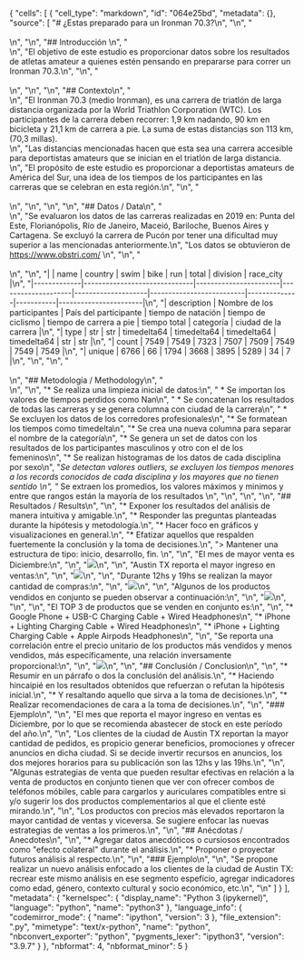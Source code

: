 {
 "cells": [
  {
   "cell_type": "markdown",
   "id": "064e25bd",
   "metadata": {},
   "source": [
    "# ¿Estas preparado para un Ironman 70.3?\n",
    "\n",
    "<br><br>\n",
    "\n",
    "## Introducción \n",
    "<br>\n",
    "El objetivo de este estudio es proporcionar datos sobre los resultados de atletas amateur a quienes estén pensando en prepararse para correr un Ironman 70.3.\n",
    "\n",
    "<br><br>\n",
    "\n",
    "\n",
    "## Contexto\n",
    "<br>\n",
    "El Ironman 70.3 (medio Ironman), es una carrera de triatlón de larga distancia organizada por la World Triathlon Corporation (WTC). Los participantes de la carrera deben recorrer: 1,9 km nadando, 90 km en bicicleta y 21,1 km de carrera a pie. La suma de estas distancias son 113 km, (70,3 millas).<br>\n",
    "Las distancias mencionadas hacen que esta sea una carrera accesible para deportistas amateurs que se inician en el triatlón de larga distancia.<br>\n",
    "El propósito de este estudio es proporcionar a deportistas amateurs de América del Sur, una idea de los tiempos de los participantes en las carreras que se celebran en esta región.\n",
    "\n",
    "<br><br>\n",
    "\n",
    "\n",
    "\n",
    "## Datos / Data\n",
    "<br>\n",
    "Se evaluaron los datos de las carreras realizadas en 2019 en: Punta del Este, Florianópolis, Río de Janeiro, Maceió, Bariloche, Buenos Aires y Cartagena. Se excluyó la carrera de Pucón por tener una dificultad muy superior a las mencionadas anteriormente.\n",
    "Los datos se obtuvieron de https://www.obstri.com/  \n",
    "\n",
    "<br><br>\n",
    "\n",
    "|             | name                         | country               | swim               | bike               | run                      | total        | division  | race_city             |\n",
    "|-------------|------------------------------|-----------------------|--------------------|--------------------|--------------------------|--------------|-----------|-----------------------|\n",
    "| description | Nombre de los  participantes | País del participante | tiempo de natación | tiempo de ciclismo | tiempo de carrera  a pie | tiempo total | categoría | ciudad de  la carrera |\n",
    "| type        | str                          | str                   | timedelta64        | timedelta64        | timedelta64              | timedelta64  | str       | str                   |\n",
    "| count       | 7549                         | 7549                  | 7323               | 7507               | 7509                     | 7549         | 7549      | 7549                  |\n",
    "| unique      | 6766                         | 66                    | 1794               | 3668               | 3895                     | 5289         | 34        | 7                     |\n",
    "\n",
    "\n",
    "<br><br>\n",
    "## Metodología / Methodology\n",
    "<br>\n",
    "\n",
    "* Se realiza una limpieza inicial de datos:\n",
    "    * Se importan los valores de tiempos perdidos como Nan\n",
    "    * Se concatenan los resultados de todas las carreras y se genera columna con ciudad de la carrera\n",
    "    * Se excluyen los datos de los corredores profesionales\n",
    "* Se formatean los tiempos como timedelta\n",
    "* Se crea una nueva columna para separar el nombre de la categoría\n",
    "* Se genera un set de datos con los resultados de los participantes masculinos y otro con el de los femeninos\n",
    "* Se realizan histogramas de los datos de cada disciplina por sexo\n",
    "*Se detectan valores outliers, se excluyen los tiempos menores a los records conocidos de cada disciplina y los mayores que no tienen sentido \n",
    "* Se extraen los promedios, los valores máximos y minimos y entre que rangos están la mayoría de los resultados \n",
    "\n",
    "\n",
    "\n",
    "## Resultados / Results\n",
    "\n",
    "* Exponer los resultados del análisis de manera intuitiva y amigable.\n",
    "* Responder las preguntas planteadas durante la hipótesis y metodología.\n",
    "* Hacer foco en gráficos y visualizaciones en general.\n",
    "* Efatizar aquellos que respalden fuertemente la conclusión y la toma de decisiones.\n",
    "> Mantener una estructura de tipo: inicio, desarrollo, fin.  \n",
    "\n",
    "El mes de mayor venta es Diciembre:\n",
    "\n",
    "![](.grafs/fswim_frequency.png)\n",
    "\n",
    "Austin TX reporta el mayor ingreso en ventas:\n",
    "\n",
    "![](https://i.imgur.com/c7ZSB9G.png)\n",
    "\n",
    "Durante 12hs y 19hs se realizan  la mayor cantidad de compras:\n",
    "\n",
    "![](https://i.imgur.com/m5Tlwvr.png)\n",
    "\n",
    "Algunos de los productos vendidos en conjunto se pueden observar a continuación:\n",
    "\n",
    "![](https://i.imgur.com/h5FLdlJ.png)\n",
    "\n",
    "\n",
    "El TOP 3 de productos que se venden en conjunto es:\n",
    "\n",
    "* Google Phone + USB-C Charging Cable + Wired Headphones\n",
    "* iPhone + Lighting Charging Cable + Wired Headphones\n",
    "* iPhone + Lighting Charging Cable + Apple Airpods Headphones\n",
    "\n",
    "Se reporta una correlación entre el precio unitario de los productos más vendidos y menos vendidos, más específicamente, una relación inversamente proporcional:\n",
    "\n",
    "![](https://i.imgur.com/STdk9kS.png)\n",
    "\n",
    "## Conclusión / Conclusion\n",
    "\n",
    "* Resumir en un párrafo o dos la conclusión del análisis.\n",
    "* Haciendo hincaipié en los resultados obtenidos que refuerzan o refutan la hipótesis inicial.\n",
    "* Y resaltando aquello que sirva a la toma de decisiones.\n",
    "* Realizar recomendaciones de cara a la toma de decisiones.\n",
    "\n",
    "### Ejemplo\n",
    "\n",
    "El mes que reporta el mayor ingreso en ventas es Diciembre, por lo que se recomienda abastecer de stock en este período del año.\n",
    "\n",
    "Los clientes de la ciudad de Austin TX reportan la mayor cantidad de pedidos, es propicio generar beneficios, promociones y ofrecer anuncios en dicha ciudad. Si se decide invertir recursos en anuncios, los dos mejores horarios para su publicación son las 12hs y las 19hs.\n",
    "\n",
    "Algunas estrategias de venta que pueden resultar efectivas en relación a la venta de productos en conjunto tienen que ver con ofrecer combos de teléfonos móbiles, cable para cargarlos y auriculares compatibles entre si y/o sugerir los dos productos complementarios al que el cliente esté mirando.\n",
    "\n",
    "Los productos con precios más elevados reportaron la mayor cantidad de ventas y viceversa. Se sugiere enfocar las nuevas estrategias de ventas a los primeros.\n",
    "\n",
    "## Anécdotas / Anecdotes\n",
    "\n",
    "* Agregar datos anecdóticos o cursiosos encontrados como \"efecto colateral\" durante el análisis.\n",
    "* Proponer o proyectar futuros análisis al respecto.\n",
    "\n",
    "### Ejemplo\n",
    "\n",
    "Se propone realizar un nuevo análisis enfocado a los clientes de la ciudad de Austin TX: recrear este mismo análisis en ese segmento espefício, agregar indicadores como edad, género, contexto cultural y socio económico, etc.\n",
    "\n"
   ]
  }
 ],
 "metadata": {
  "kernelspec": {
   "display_name": "Python 3 (ipykernel)",
   "language": "python",
   "name": "python3"
  },
  "language_info": {
   "codemirror_mode": {
    "name": "ipython",
    "version": 3
   },
   "file_extension": ".py",
   "mimetype": "text/x-python",
   "name": "python",
   "nbconvert_exporter": "python",
   "pygments_lexer": "ipython3",
   "version": "3.9.7"
  }
 },
 "nbformat": 4,
 "nbformat_minor": 5
}
